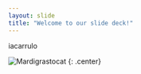 ```yaml
---
layout: slide
title: "Welcome to our slide deck!"
---
```


iacarrulo

![Mardigrastocat](https://octodex.github.com/images/Mardigrastocat.png)
{: .center}
